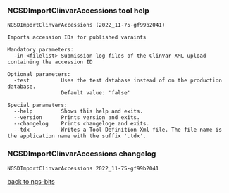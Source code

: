 ### NGSDImportClinvarAccessions tool help
	NGSDImportClinvarAccessions (2022_11-75-gf99b2041)
	
	Imports accession IDs for published varaints
	
	Mandatory parameters:
	  -in <filelist> Submission log files of the ClinVar XML upload containing the accession ID
	
	Optional parameters:
	  -test          Uses the test database instead of on the production database.
	                 Default value: 'false'
	
	Special parameters:
	  --help         Shows this help and exits.
	  --version      Prints version and exits.
	  --changelog    Prints changeloge and exits.
	  --tdx          Writes a Tool Definition Xml file. The file name is the application name with the suffix '.tdx'.
	
### NGSDImportClinvarAccessions changelog
	NGSDImportClinvarAccessions 2022_11-75-gf99b2041
	
[back to ngs-bits](https://github.com/imgag/ngs-bits)
